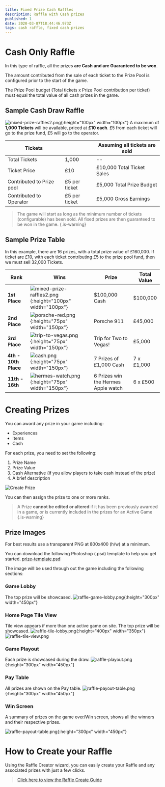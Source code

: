 ```yaml
---
title: Fixed Prize Cash Raffles
description: Raffle with Cash prizes
published: 1
date: 2020-03-07T18:44:46.973Z
tags: cash raffle, fixed cash prizes
---
```



# Cash Only Raffle

In this type of raffle, all the prizes **are Cash and are Guaranteed to be won**.

The amount contributed from the sale of each ticket to the Prize Pool is configured prior to the start of the game. 

The Prize Pool budget (Total tickets x Prize Pool contribution per ticket) must equal the total value of all cash prizes in the game.



## Sample Cash Draw Raffle
![mixed-prize-raffles2.png](/mixed-prize-raffles2.png){:height="100px" width="100px"}
A maximum of **1,000 Tickets** will be available, priced at **£10 each**. 
£5 from each ticket will go to the prize fund, £5 will go to the operator.

|Tickets | | Assuming all tickets are sold| 
|--| --| --| 
|Total Tickets| 1,000 | --| 
|Ticket Price| £10 | £10,000 Total Ticket Sales | 
|Contributed to Prize pool| £5 per ticket| £5,000 Total Prize Budget|
|Contributed to Operator| £5 per ticket | £5,000 Gross Earnings| 


> The game will start as long as the minimum number of tickets (configurable) has been sold. All fixed prizes are then guaranteed to be won in the game. 
{.is-warning}


## Sample Prize Table

In this example, there are 16 prizes, with a total prize value of £160,000.
If ticket are £10, with each ticket contributing £5 to the prize pool fund, then we must sell 32,000 Tickets.

| Rank     | Wins  | Prize | Total Value      |        
|---------------|---------|----------------------------------|--|
| **1st Place**   | ![mixed-prize-raffles2.png](/mixed-prize-raffles2.png){:height="100px" width="100px"} |      $100,000 Cash            | $100,000           |           
| **2nd Place**     |![porsche-red.png](/porsche-red.png){:height="75px" width="150px"}  | Porsche 911            | £45,000            |        
| **3rd Place**      | ![trip-to-vegas.png](/trip-to-vegas.png){:height="75px" width="150px"}      | Trip for Two to Vegas!                       | £5,000     |    
| **4th - 10th Place**     |![cash.png](/cash.png){:height="75px" width="150px"}    | 7 Prizes of £1,000 Cash                       | 7 x £1,000      |      
| **11th - 16th**     |![hermes-watch.png](/hermes-watch.png){:height="75px" width="150px"}   | 6 Prizes win the Hermes Apple watch                        | 6 x £500  |


# Creating Prizes

You can award any prize in your game including:

- Experiences
- Items
- Cash


For each prize, you need to set the following:

1. Prize Name
2. Prize Value
3. Cash Alternative (if you allow players to take cash instead of the prize)
4. A brief description

![Create Prize](/uploads/create-prize.png "Create Prize")

You can then assign the prize to one or more ranks.

> A Prize **cannot be edited or altered** if it has been previously awarded in a game, or is currently included in the prizes for an Active Game
{.is-warning}



## Prize Images

For best results use a transparent PNG at 800x400 (h/w) at a minimum.

You can download the following Photoshop (.psd) template to help you get started.
[prize-template.psd](/prize-template.psd)

The image will be used through out the game including the following sections:

### Game Lobby
The top prize will be showcased.
![raffle-game-lobby.png](/raffle-game-lobby.png){:height="300px" width="450px"}

### Home Page Tile View 
Tile view appears if more than one active game on site. The top prize will be showcased.
![raffle-tile-lobby.png](/raffle-tile-lobby.png){:height="400px" width="350px"}
![raffle-tile-view.png](/raffle-tile-view.png)


### Game Playout
Each prize is showcased during the draw.
![raffle-playout.png](/raffle-playout.png){:height="300px" width="450px"}

### Pay Table

All prizes are shown on the Pay table.
![raffle-payout-table.png](/raffle-payout-table.png){:height="300px" width="450px"}

### Win Screen

A summary of prizes on the game over/Win screen, shows all the winners and their respective prizes.


![raffle-payout-table.png](/raffle-win-screen.png){:height="300px" width="450px"}




# How to Create your Raffle

Using the Raffle Creator wizard, you can easily create your Raffle and any associated prizes with just a few clicks.

> [Click here to view the Raffle Create Guide](https://docs.bonoboplc.com/administration/games/raffle)

